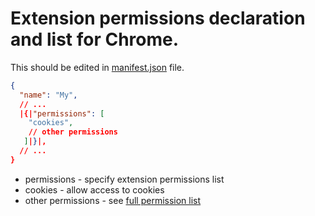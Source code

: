 # Extension permissions declaration and list for Chrome.

This should be edited in [manifest.json](https://developer.chrome.com/docs/extensions/mv3/manifest/) file.

```json
{
  "name": "My",
  // ...
  |{|"permissions": [
    "cookies",
    // other permissions
   ]|}|,
  // ...
}
```

- permissions - specify extension permissions list
- cookies - allow access to cookies
- other permissions - see [full permission list](https://developer.chrome.com/docs/extensions/mv3/declare_permissions/)

